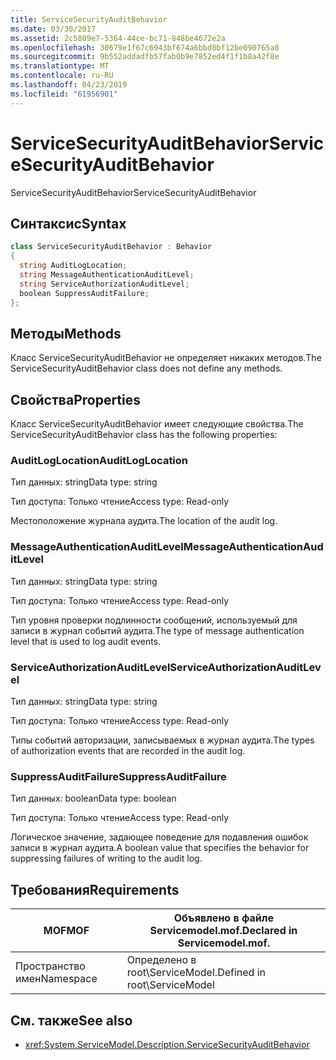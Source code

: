 ```yaml
---
title: ServiceSecurityAuditBehavior
ms.date: 03/30/2017
ms.assetid: 2c5809e7-5364-44ce-bc71-848be4672e2a
ms.openlocfilehash: 30679e1f67c6943bf674a6bbd8bf12be090765a8
ms.sourcegitcommit: 9b552addadfb57fab0b9e7852ed4f1f1b8a42f8e
ms.translationtype: MT
ms.contentlocale: ru-RU
ms.lasthandoff: 04/23/2019
ms.locfileid: "61956901"
---
```

# <a name="servicesecurityauditbehavior"></a><span data-ttu-id="1ec50-102">ServiceSecurityAuditBehavior</span><span class="sxs-lookup"><span data-stu-id="1ec50-102">ServiceSecurityAuditBehavior</span></span>
<span data-ttu-id="1ec50-103">ServiceSecurityAuditBehavior</span><span class="sxs-lookup"><span data-stu-id="1ec50-103">ServiceSecurityAuditBehavior</span></span>  
  
## <a name="syntax"></a><span data-ttu-id="1ec50-104">Синтаксис</span><span class="sxs-lookup"><span data-stu-id="1ec50-104">Syntax</span></span>  
  
```csharp  
class ServiceSecurityAuditBehavior : Behavior  
{  
  string AuditLogLocation;  
  string MessageAuthenticationAuditLevel;  
  string ServiceAuthorizationAuditLevel;  
  boolean SuppressAuditFailure;  
};  
```  
  
## <a name="methods"></a><span data-ttu-id="1ec50-105">Методы</span><span class="sxs-lookup"><span data-stu-id="1ec50-105">Methods</span></span>  
 <span data-ttu-id="1ec50-106">Класс ServiceSecurityAuditBehavior не определяет никаких методов.</span><span class="sxs-lookup"><span data-stu-id="1ec50-106">The ServiceSecurityAuditBehavior class does not define any methods.</span></span>  
  
## <a name="properties"></a><span data-ttu-id="1ec50-107">Свойства</span><span class="sxs-lookup"><span data-stu-id="1ec50-107">Properties</span></span>  
 <span data-ttu-id="1ec50-108">Класс ServiceSecurityAuditBehavior имеет следующие свойства.</span><span class="sxs-lookup"><span data-stu-id="1ec50-108">The ServiceSecurityAuditBehavior class has the following properties:</span></span>  
  
### <a name="auditloglocation"></a><span data-ttu-id="1ec50-109">AuditLogLocation</span><span class="sxs-lookup"><span data-stu-id="1ec50-109">AuditLogLocation</span></span>  
 <span data-ttu-id="1ec50-110">Тип данных: string</span><span class="sxs-lookup"><span data-stu-id="1ec50-110">Data type: string</span></span>  
  
 <span data-ttu-id="1ec50-111">Тип доступа: Только чтение</span><span class="sxs-lookup"><span data-stu-id="1ec50-111">Access type: Read-only</span></span>  
  
 <span data-ttu-id="1ec50-112">Местоположение журнала аудита.</span><span class="sxs-lookup"><span data-stu-id="1ec50-112">The location of the audit log.</span></span>  
  
### <a name="messageauthenticationauditlevel"></a><span data-ttu-id="1ec50-113">MessageAuthenticationAuditLevel</span><span class="sxs-lookup"><span data-stu-id="1ec50-113">MessageAuthenticationAuditLevel</span></span>  
 <span data-ttu-id="1ec50-114">Тип данных: string</span><span class="sxs-lookup"><span data-stu-id="1ec50-114">Data type: string</span></span>  
  
 <span data-ttu-id="1ec50-115">Тип доступа: Только чтение</span><span class="sxs-lookup"><span data-stu-id="1ec50-115">Access type: Read-only</span></span>  
  
 <span data-ttu-id="1ec50-116">Тип уровня проверки подлинности сообщений, используемый для записи в журнал событий аудита.</span><span class="sxs-lookup"><span data-stu-id="1ec50-116">The type of message authentication level that is used to log audit events.</span></span>  
  
### <a name="serviceauthorizationauditlevel"></a><span data-ttu-id="1ec50-117">ServiceAuthorizationAuditLevel</span><span class="sxs-lookup"><span data-stu-id="1ec50-117">ServiceAuthorizationAuditLevel</span></span>  
 <span data-ttu-id="1ec50-118">Тип данных: string</span><span class="sxs-lookup"><span data-stu-id="1ec50-118">Data type: string</span></span>  
  
 <span data-ttu-id="1ec50-119">Тип доступа: Только чтение</span><span class="sxs-lookup"><span data-stu-id="1ec50-119">Access type: Read-only</span></span>  
  
 <span data-ttu-id="1ec50-120">Типы событий авторизации, записываемых в журнал аудита.</span><span class="sxs-lookup"><span data-stu-id="1ec50-120">The types of authorization events that are recorded in the audit log.</span></span>  
  
### <a name="suppressauditfailure"></a><span data-ttu-id="1ec50-121">SuppressAuditFailure</span><span class="sxs-lookup"><span data-stu-id="1ec50-121">SuppressAuditFailure</span></span>  
 <span data-ttu-id="1ec50-122">Тип данных: boolean</span><span class="sxs-lookup"><span data-stu-id="1ec50-122">Data type: boolean</span></span>  
  
 <span data-ttu-id="1ec50-123">Тип доступа: Только чтение</span><span class="sxs-lookup"><span data-stu-id="1ec50-123">Access type: Read-only</span></span>  
  
 <span data-ttu-id="1ec50-124">Логическое значение, задающее поведение для подавления ошибок записи в журнал аудита.</span><span class="sxs-lookup"><span data-stu-id="1ec50-124">A boolean value that specifies the behavior for suppressing failures of writing to the audit log.</span></span>  
  
## <a name="requirements"></a><span data-ttu-id="1ec50-125">Требования</span><span class="sxs-lookup"><span data-stu-id="1ec50-125">Requirements</span></span>  
  
|<span data-ttu-id="1ec50-126">MOF</span><span class="sxs-lookup"><span data-stu-id="1ec50-126">MOF</span></span>|<span data-ttu-id="1ec50-127">Объявлено в файле Servicemodel.mof.</span><span class="sxs-lookup"><span data-stu-id="1ec50-127">Declared in Servicemodel.mof.</span></span>|  
|---------|-----------------------------------|  
|<span data-ttu-id="1ec50-128">Пространство имен</span><span class="sxs-lookup"><span data-stu-id="1ec50-128">Namespace</span></span>|<span data-ttu-id="1ec50-129">Определено в root\ServiceModel.</span><span class="sxs-lookup"><span data-stu-id="1ec50-129">Defined in root\ServiceModel</span></span>|  
  
## <a name="see-also"></a><span data-ttu-id="1ec50-130">См. также</span><span class="sxs-lookup"><span data-stu-id="1ec50-130">See also</span></span>

- <xref:System.ServiceModel.Description.ServiceSecurityAuditBehavior>
